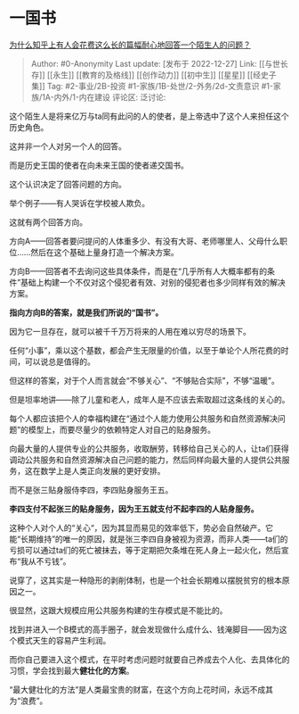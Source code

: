 # 一国书
[为什么知乎上有人会花费这么长的篇幅耐心地回答一个陌生人的问题？](https://www.zhihu.com/question/53753874/answer/2818367044)

> Author: #0-Anonymity
> Last update: [发布于 2022-12-27]
> Link: [[与世长存]] [[永生]] [[教育的及格线]] [[创作动力]] [[初中生]] [[星星]] [[经史子集]]
> Tag: #2-事业/2B-投资 #1-家族/1B-处世/2-外务/2d-文责意识 #1-家族/1A-内外/1-内在建设
> 评论区:
> 泛讨论:

这个陌生人是将来亿万与ta同有此问的人的使者，是上帝选中了这个人来担任这个历史角色。

这并非一个人对另一个人的回答。

而是历史王国的使者在向未来王国的使者递交国书。

这个认识决定了回答问题的方向。

举个例子——有人哭诉在学校被人欺负。

这就有两个回答方向。

方向A——回答者要问提问的人体重多少、有没有大哥、老师哪里人、父母什么职位……然后在这个基础上量身打造一个解决方案。

方向B——回答者不去询问这些具体条件，而是在“几乎所有人大概率都有的条件”基础上构建一个不仅对这个侵犯者有效、对别的侵犯者也多少同样有效的解决方案。

**指向方向B的答案，就是我们所说的“国书”。**

因为它一旦存在，就可以被千千万万将来的人用在难以穷尽的场景下。

任何“小事”，乘以这个基数，都会产生无限量的价值，以至于单论个人所花费的时间，可以说总是值得的。

但这样的答案，对于个人而言就会“不够关心”、“不够贴合实际”，不够“温暖”。

但是坦率地讲——除了儿童和老人，成年人是不应该去索取超过这条线的关心的。

每个人都应该把个人的幸福构建在“通过个人能力使用公共服务和自然资源解决问题”的模型上，而要尽量少的依赖特定人对自己的贴身服务。

向最大量的人提供专业的公共服务，收取酬劳，转移给自己关心的人，让ta们获得调动公共服务和自然资源解决自己问题的能力，然后同样向最大量的人提供公共服务，这在数学上是人类正向发展的更好安排。

而不是张三贴身服侍李四，李四贴身服务王五。

**李四支付不起张三的贴身服务，因为王五就支付不起李四的人贴身服务。**

这种个人对个人的“关心“，因为其显而易见的效率低下，势必会自然破产。它能“长期维持”的唯一的原因，就是张三李四自身被视为资源，而非人类——ta们的亏损可以通过ta们的死亡被抹去，等于定期把欠条堆在死人身上一起火化，然后宣布“我从不亏钱”。

说穿了，这其实是一种隐形的剥削体制，也是一个社会长期难以摆脱贫穷的根本原因之一。

很显然，这跟大规模应用公共服务构建的生存模式是不能比的。

找到并进入一个B模式的高手圈子，就会发现做什么成什么、钱淹脚目——因为这个模式天生的容易产生利润。

而你自己要进入这个模式，在平时考虑问题时就要自己养成去个人化、去具体化的习惯，学会找到最大**健壮化的方案**。

“最大健壮化的方法”是人类最宝贵的财富，在这个方向上花时间，永远不成其为“浪费”。
